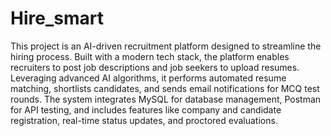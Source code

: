 # Hire_smart
This project is an AI-driven recruitment platform designed to streamline the hiring process. Built with a modern tech stack, the platform enables recruiters to post job descriptions and job seekers to upload resumes. Leveraging advanced AI algorithms, it performs automated resume matching, shortlists candidates, and sends email notifications for MCQ test rounds. The system integrates MySQL for database management, Postman for API testing, and includes features like company and candidate registration, real-time status updates, and proctored evaluations.

